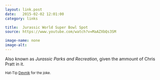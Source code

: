 ```yaml
---
layout: link.post
date:   2015-02-02 12:01:00
category: links

title:  Jurassic World Super Bowl Spot
source: https://www.youtube.com/watch?v=MaAZXbQs3SM

image-name: none 
image-alt:
---
```


Also known as _Jurassic Parks and Recreation_, given the ammount of Chris Pratt in it. 

<small>Hat-Tip [Devnik](http://www.reddit.com/r/movies/comments/2ughjl/jurassic_world_official_super_bowl_tv_spot_2015/co89dqz) for the joke.</small>